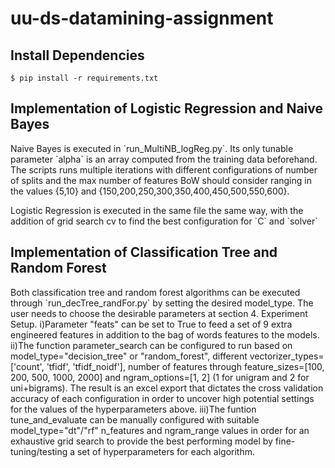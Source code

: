 # uu-ds-datamining-assignment

## Install Dependencies
`$ pip install -r requirements.txt`

## Implementation of Logistic Regression and Naive Bayes
 <p>
    Naive Bayes is executed in `run_MultiNB_logReg.py`. Its only tunable parameter `alpha` is an array computed from the training data beforehand. The scripts runs multiple iterations with different configurations of number of splits and the max number of features BoW should consider ranging in the values {5,10} and {150,200,250,300,350,400,450,500,550,600}.
 </p>
 <p>
    Logistic Regression is executed in the same file the same way, with the addition of grid search cv to find the best configuration for `C` and `solver`
 </p>

## Implementation of Classification Tree and Random Forest
<p>
Both classification tree and random forest algorithms can be executed through `run_decTree_randFor.py` by setting the desired model_type. 
The user needs to choose the desirable parameters at section 4. Experiment Setup. 
i)Parameter "feats" can be set to True to feed a set of 9 extra engineered features in addition to the bag of words features to the models. 
ii)The function parameter_search can be configured to run based on model_type="decision_tree" or "random_forest", different vectorizer_types=['count', 'tfidf', 'tfidf_noidf'], number of features through feature_sizes=[100, 200, 500, 1000, 2000] and ngram_options=[1, 2] (1 for unigram and 2 for uni+bigrams). The result is an excel export that dictates the cross validation accuracy of each configuration in order to uncover high potential settings for the values of the hyperparameters above.
iii)The funtion tune_and_evaluate can be manually configured with suitable model_type="dt"/"rf" n_features and ngram_range values in order for an exhaustive grid search to provide the best performing model by fine-tuning/testing a set of hyperparameters for each algorithm.
 </p>
